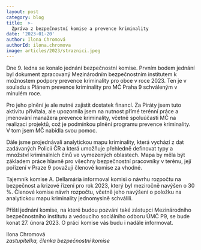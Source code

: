 ```yaml
---
layout: post
category: blog
title:  >-
  Zpráva z bezpečnostní komise a prevence kriminality
date: '2023-01-20'
author: Ilona Chromová
authorId: ilona.chromova
image: articles/2023/straznici.jpeg
---
```

Dne 9. ledna se konalo jednání bezpečnostní komise. Prvním bodem jednání byl dokument zpracovaný Mezinárodním bezpečnostním institutem k možnostem podpory prevence kriminality pro obce v roce 2023. Ten je v souladu s Plánem prevence kriminality pro MČ Praha 9 schváleným v minulém roce. 

Pro jeho plnění je ale nutné zajistit dostatek financí. Za Piráty jsem tuto aktivitu přivítala, ale upozornila jsem na nutnost přímé terénní práce a jmenování manažera prevence kriminality, včetně spoluúčasti MČ na realizaci projektů, což je podmínkou plnění programu prevence kriminality. V tom jsem MČ nabídla svou pomoc. 

Dále jsme projednávali analytickou mapu kriminality, která vychází z dat zadávaných Policií ČR a která umožňuje přehledně definovat typy a množství kriminálních činů ve vymezených oblastech. Mapa by měla být základem práce hlavně pro všechny bezpečnostní pracovníky v terénu, její pořízení v Praze 9 považují členové komise za vhodné. 

Tajemník komise A. Dellamária informoval komisi o návrhu rozpočtu na bezpečnost a krizové řízení pro rok 2023, který byl meziročně navýšen o 30 %. Členové komise návrh rozpočtu, včetně jeho navýšení o položku na analytickou mapu kriminality jednomyslně schválili. 

Příští jednání komise, na které budou pozváni také zástupci Mezinárodního bezpečnostního institutu a vedoucího sociálního odboru ÚMČ P9, se bude konat 27. února 2023. O práci komise vás budu i nadále informovat.	

Ilona Chromová<br/>
*zastupitelka, členka bezpečnostní komise*